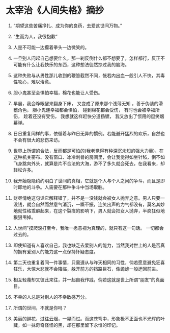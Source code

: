 #  太宰治《人间失格》摘抄



1. “期望这些苦痛挣扎、成为你的良药，去爱这世间万物。”

   

2. “生而为人，我很抱歉”

   

3. 人是不可能一边攥着拳头一边微笑的。

   

4. 一旦别人问起自己想要什么，那一刹反倒什么都不想要了，怎样都行，反正不可能有什么让我快乐的东西，这种想法徒然掠过我的脑海。

   

5. 这种失败与从男性那儿收到的鞭笞截然不同，恍若内出血一般引人不快，其毒性攻心，难以治愈。

   

6. 胆小鬼甚至会惧怕幸福，棉花也能让人受伤。

   

7. 早晨，我会睁眼醒来翻身下床， 又变成了原来那个浅薄无知     ，善于伪装的滑稽角色， 胆小鬼连幸福都会惧怕， 碰到棉花都会受伤， 有时也会被幸福所伤， 趁着还没有受伤， 我想就这样赶快分道扬镳，     我又放出了惯用的逗笑烟幕弹。

   

8. 日日重复同样的事，依循着与昨日无异的惯例。若能避开猛烈的欢乐，自然也不会有很大的悲伤来访。

   

9. 世界上所谓的合法，反而都是可怕的(我老觉得有种深沉未知的强大力量)，在这种机关密布、没有窗口、冰冷刺骨的房间里，会让我觉得如坐针毡，倒不如飞身跳向外头，就算是片不合法的大海，游不了多久就会死去，在我看来，却轻松许多。

   

10. 我开始隐隐约约明白了世间的真相，它就是个人与个人之间的争斗，而且是即时即地的斗争。人需要在那种争斗中当场取胜。

    

11. 财尽情绝这句话它解释错了，并不是一没钱就会被女人抛弃之意。男人只要一没钱，就会自然而然意气消沉，一蹶不振，连笑出声的力气都没有，莫名其妙地就性格乖癖起来，在这个裂痕的影响下，男人就会把女人抛弃，半疯狂似地狠狠甩掉。

    

12. 人世间"摸爬滚打至今，我唯一愿意视为真理的，就只有这一句话。     一切都会过去的。

    

13. 即使知道有人喜欢自己，我也缺乏去爱别人的能力，当然我对世上的人是否真的拥有爱别人的能力这一点保持怀疑态度。

    

14. 第二天也重复着同一件事情，只需遵从与昨天相同的习性，倘若愿意避免狂喜狂乐，大惊大悲就不会降临，躲开前方的挡路巨石，像蟾蜍一般迂回前进。

    

15. 相互轻蔑却又彼此来往，并一起自我作践，倘若这就是世上所谓“朋友”的真面目。

    

16. 不幸的人总是对别人的不幸敏感万分。

    

17.  所谓的世间，不就是你吗？

    

18. 美丽的鲜花，过往云烟，一晃而过。而这苍穹中，形象极不正面也不光辉的叶藏，如一抹奇奇怪怪的黑，却在那里留下永恒的印记。